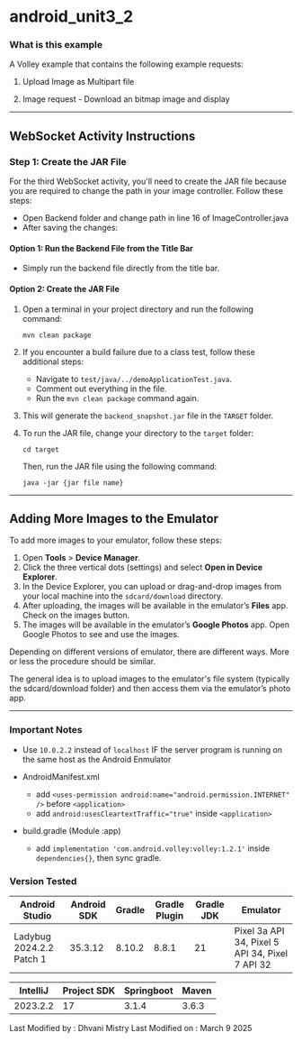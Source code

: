 # android_unit3_2

### What is this example

A Volley example that contains the following example requests:

1. Upload Image as Multipart file

2. Image request - Download an bitmap image and display

---

## WebSocket Activity Instructions

### Step 1: Create the JAR File
For the third WebSocket activity, you'll need to create the JAR file because you are required to change the path in your image controller. Follow these steps:

- Open Backend folder and change path in line 16 of ImageController.java
- After saving the changes:

#### Option 1: Run the Backend File from the Title Bar
- Simply run the backend file directly from the title bar.

#### Option 2: Create the JAR File
1. Open a terminal in your project directory and run the following command:
   ```
   mvn clean package
   ```
2. If you encounter a build failure due to a class test, follow these additional steps:
   - Navigate to `test/java/../demoApplicationTest.java`.
   - Comment out everything in the file.
   - Run the `mvn clean package` command again.

3. This will generate the `backend_snapshot.jar` file in the `TARGET` folder.

4. To run the JAR file, change your directory to the `target` folder:
   ```
   cd target
   ```
   Then, run the JAR file using the following command:
   ```
   java -jar {jar file name}
   ```

---

## Adding More Images to the Emulator

To add more images to your emulator, follow these steps:

1. Open **Tools** > **Device Manager**.
2. Click the three vertical dots (settings) and select **Open in Device Explorer**.
3. In the Device Explorer, you can upload or drag-and-drop images from your local machine into the `sdcard/download` directory.
4. After uploading, the images will be available in the emulator’s **Files** app. Check on the images button.
4. The images will be available in the emulator’s **Google Photos** app. Open Google Photos to see and use the images.

Depending on different versions of emulator, there are different ways. More or less the procedure should be similar. 

The general idea is to upload images to the emulator's file system (typically the sdcard/download folder) and then access them via the emulator’s photo app.

---

### Important Notes

- Use `10.0.2.2` instead of `localhost` IF the server program is running on the same host as the Android Enmulator

- AndroidManifest.xml
    - add `<uses-permission android:name="android.permission.INTERNET" />` before `<application>`
    - add `android:usesCleartextTraffic="true"` inside `<application>`

- build.gradle (Module :app)
    - add `implementation 'com.android.volley:volley:1.2.1'` inside `dependencies{}`, then sync gradle.

### Version Tested

|Android Studio            | Android SDK | Gradle  | Gradle Plugin | Gradle JDK |                 Emulator                        |
|--------------------------|-------------|---------|---------------|------------|-------------------------------------------------|
|Ladybug 2024.2.2 Patch 1  |  35.3.12    | 8.10.2  |    8.8.1      |    21      | Pixel 3a API 34, Pixel 5 API 34, Pixel 7 API 32 |

|IntelliJ  | Project SDK | Springboot | Maven |
|----------|-------------|------------|-------|
|2023.2.2  |     17      | 3.1.4      | 3.6.3 |

Last Modified by : Dhvani Mistry
Last Modified on : March 9 2025